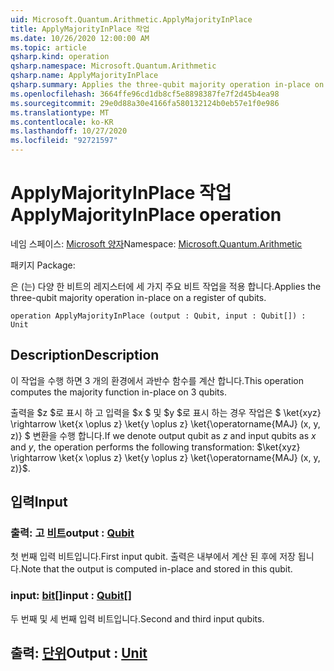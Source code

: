 ```yaml
---
uid: Microsoft.Quantum.Arithmetic.ApplyMajorityInPlace
title: ApplyMajorityInPlace 작업
ms.date: 10/26/2020 12:00:00 AM
ms.topic: article
qsharp.kind: operation
qsharp.namespace: Microsoft.Quantum.Arithmetic
qsharp.name: ApplyMajorityInPlace
qsharp.summary: Applies the three-qubit majority operation in-place on a register of qubits.
ms.openlocfilehash: 3664ffe96cd1db8cf5e8898387fe7f2d45b4ea98
ms.sourcegitcommit: 29e0d88a30e4166fa580132124b0eb57e1f0e986
ms.translationtype: MT
ms.contentlocale: ko-KR
ms.lasthandoff: 10/27/2020
ms.locfileid: "92721597"
---
```

# <a name="applymajorityinplace-operation"></a><span data-ttu-id="6f1aa-102">ApplyMajorityInPlace 작업</span><span class="sxs-lookup"><span data-stu-id="6f1aa-102">ApplyMajorityInPlace operation</span></span>

<span data-ttu-id="6f1aa-103">네임 스페이스: [Microsoft 양자](xref:Microsoft.Quantum.Arithmetic)</span><span class="sxs-lookup"><span data-stu-id="6f1aa-103">Namespace: [Microsoft.Quantum.Arithmetic](xref:Microsoft.Quantum.Arithmetic)</span></span>

<span data-ttu-id="6f1aa-104">패키지 [](https://nuget.org/packages/)</span><span class="sxs-lookup"><span data-stu-id="6f1aa-104">Package: [](https://nuget.org/packages/)</span></span>


<span data-ttu-id="6f1aa-105">은 (는) 다양 한 비트의 레지스터에 세 가지 주요 비트 작업을 적용 합니다.</span><span class="sxs-lookup"><span data-stu-id="6f1aa-105">Applies the three-qubit majority operation in-place on a register of qubits.</span></span>

```qsharp
operation ApplyMajorityInPlace (output : Qubit, input : Qubit[]) : Unit
```


## <a name="description"></a><span data-ttu-id="6f1aa-106">Description</span><span class="sxs-lookup"><span data-stu-id="6f1aa-106">Description</span></span>

<span data-ttu-id="6f1aa-107">이 작업을 수행 하면 3 개의 환경에서 과반수 함수를 계산 합니다.</span><span class="sxs-lookup"><span data-stu-id="6f1aa-107">This operation computes the majority function in-place on 3 qubits.</span></span>

<span data-ttu-id="6f1aa-108">출력을 $z $로 표시 하 고 입력을 $x $ 및 $y $로 표시 하는 경우 작업은 $ \ket{xyz} \rightarrow \ket{x \oplus z} \ket{y \oplus z} \ket{\operatorname{MAJ} (x, y, z)} $ 변환을 수행 합니다.</span><span class="sxs-lookup"><span data-stu-id="6f1aa-108">If we denote output qubit as $z$ and input qubits as $x$ and $y$, the operation performs the following transformation: $\ket{xyz} \rightarrow \ket{x \oplus z} \ket{y \oplus z} \ket{\operatorname{MAJ} (x, y, z)}$.</span></span>

## <a name="input"></a><span data-ttu-id="6f1aa-109">입력</span><span class="sxs-lookup"><span data-stu-id="6f1aa-109">Input</span></span>

### <a name="output--qubit"></a><span data-ttu-id="6f1aa-110">출력: 고 [비트](xref:microsoft.quantum.lang-ref.qubit)</span><span class="sxs-lookup"><span data-stu-id="6f1aa-110">output : [Qubit](xref:microsoft.quantum.lang-ref.qubit)</span></span>

<span data-ttu-id="6f1aa-111">첫 번째 입력 비트입니다.</span><span class="sxs-lookup"><span data-stu-id="6f1aa-111">First input qubit.</span></span> <span data-ttu-id="6f1aa-112">출력은 내부에서 계산 된 후에 저장 됩니다.</span><span class="sxs-lookup"><span data-stu-id="6f1aa-112">Note that the output is computed in-place and stored in this qubit.</span></span>


### <a name="input--qubit"></a><span data-ttu-id="6f1aa-113">input: [bit](xref:microsoft.quantum.lang-ref.qubit)[]</span><span class="sxs-lookup"><span data-stu-id="6f1aa-113">input : [Qubit](xref:microsoft.quantum.lang-ref.qubit)[]</span></span>

<span data-ttu-id="6f1aa-114">두 번째 및 세 번째 입력 비트입니다.</span><span class="sxs-lookup"><span data-stu-id="6f1aa-114">Second and third input qubits.</span></span>



## <a name="output--unit"></a><span data-ttu-id="6f1aa-115">출력: [단위](xref:microsoft.quantum.lang-ref.unit)</span><span class="sxs-lookup"><span data-stu-id="6f1aa-115">Output : [Unit](xref:microsoft.quantum.lang-ref.unit)</span></span>

